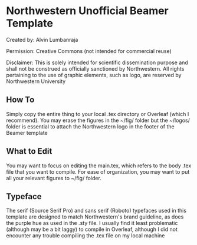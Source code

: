 # Northwestern Unofficial Beamer Template

Created by: Alvin Lumbanraja 

Permission: Creative Commons (not intended for commercial reuse)

Disclaimer: This is solely intended for scientific dissemination purpose and shall not be construed as officially sanctioned by Northwestern. All rights pertaining to the use of graphic elements, such as logo, are reserved by Northwestern University 

## How To

Simply copy the entire thing to your local .tex directory or Overleaf (which I recommend). You may erase the figures in the ~/fig/ folder but the ~/logos/ folder is essential to attach the Northwestern logo in the footer of the Beamer template 

## What to Edit

You may want to focus on editing the main.tex, which refers to the body .tex file that you want to compile. For ease of organization, you may want to put all your relevant figures to ~/fig/ folder.

## Typeface

The serif (Source Serif Pro) and sans serif (Roboto) typefaces used in this template are designed to match Northwestern's brand guideline, as does the purple hue as used in the .sty file. I usually find it least problematic (although may be a bit laggy) to compile in Overleaf, although I did not encounter any trouble compiling the .tex file on my local machine
